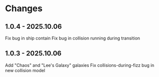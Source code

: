 # Changes

## 1.0.4 - 2025.10.06

Fix bug in ship contain
Fix bug in collision running during transition

## 1.0.3 - 2025.10.06

Add "Chaos" and "Lee's Galaxy" galaxies
Fix collisions-during-fizz bug in new collision model
